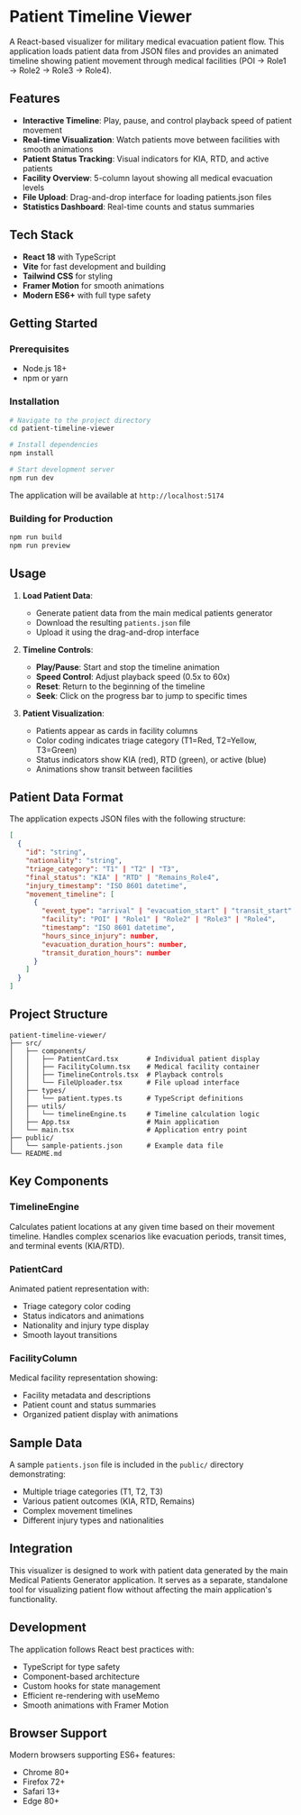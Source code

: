 # Patient Timeline Viewer

A React-based visualizer for military medical evacuation patient flow. This application loads patient data from JSON files and provides an animated timeline showing patient movement through medical facilities (POI → Role1 → Role2 → Role3 → Role4).

## Features

- **Interactive Timeline**: Play, pause, and control playback speed of patient movement
- **Real-time Visualization**: Watch patients move between facilities with smooth animations
- **Patient Status Tracking**: Visual indicators for KIA, RTD, and active patients
- **Facility Overview**: 5-column layout showing all medical evacuation levels
- **File Upload**: Drag-and-drop interface for loading patients.json files
- **Statistics Dashboard**: Real-time counts and status summaries

## Tech Stack

- **React 18** with TypeScript
- **Vite** for fast development and building
- **Tailwind CSS** for styling
- **Framer Motion** for smooth animations
- **Modern ES6+** with full type safety

## Getting Started

### Prerequisites

- Node.js 18+ 
- npm or yarn

### Installation

```bash
# Navigate to the project directory
cd patient-timeline-viewer

# Install dependencies
npm install

# Start development server
npm run dev
```

The application will be available at `http://localhost:5174`

### Building for Production

```bash
npm run build
npm run preview
```

## Usage

1. **Load Patient Data**: 
   - Generate patient data from the main medical patients generator
   - Download the resulting `patients.json` file
   - Upload it using the drag-and-drop interface

2. **Timeline Controls**:
   - **Play/Pause**: Start and stop the timeline animation
   - **Speed Control**: Adjust playback speed (0.5x to 60x)
   - **Reset**: Return to the beginning of the timeline
   - **Seek**: Click on the progress bar to jump to specific times

3. **Patient Visualization**:
   - Patients appear as cards in facility columns
   - Color coding indicates triage category (T1=Red, T2=Yellow, T3=Green)
   - Status indicators show KIA (red), RTD (green), or active (blue)
   - Animations show transit between facilities

## Patient Data Format

The application expects JSON files with the following structure:

```json
[
  {
    "id": "string",
    "nationality": "string",
    "triage_category": "T1" | "T2" | "T3",
    "final_status": "KIA" | "RTD" | "Remains_Role4",
    "injury_timestamp": "ISO 8601 datetime",
    "movement_timeline": [
      {
        "event_type": "arrival" | "evacuation_start" | "transit_start" | "kia" | "rtd",
        "facility": "POI" | "Role1" | "Role2" | "Role3" | "Role4",
        "timestamp": "ISO 8601 datetime",
        "hours_since_injury": number,
        "evacuation_duration_hours": number,
        "transit_duration_hours": number
      }
    ]
  }
]
```

## Project Structure

```
patient-timeline-viewer/
├── src/
│   ├── components/
│   │   ├── PatientCard.tsx       # Individual patient display
│   │   ├── FacilityColumn.tsx    # Medical facility container
│   │   ├── TimelineControls.tsx  # Playback controls
│   │   └── FileUploader.tsx      # File upload interface
│   ├── types/
│   │   └── patient.types.ts      # TypeScript definitions
│   ├── utils/
│   │   └── timelineEngine.ts     # Timeline calculation logic
│   ├── App.tsx                   # Main application
│   └── main.tsx                  # Application entry point
├── public/
│   └── sample-patients.json      # Example data file
└── README.md
```

## Key Components

### TimelineEngine
Calculates patient locations at any given time based on their movement timeline. Handles complex scenarios like evacuation periods, transit times, and terminal events (KIA/RTD).

### PatientCard
Animated patient representation with:
- Triage category color coding
- Status indicators and animations
- Nationality and injury type display
- Smooth layout transitions

### FacilityColumn
Medical facility representation showing:
- Facility metadata and descriptions
- Patient count and status summaries
- Organized patient display with animations

## Sample Data

A sample `patients.json` file is included in the `public/` directory demonstrating:
- Multiple triage categories (T1, T2, T3)
- Various patient outcomes (KIA, RTD, Remains)
- Complex movement timelines
- Different injury types and nationalities

## Integration

This visualizer is designed to work with patient data generated by the main Medical Patients Generator application. It serves as a separate, standalone tool for visualizing patient flow without affecting the main application's functionality.

## Development

The application follows React best practices with:
- TypeScript for type safety
- Component-based architecture
- Custom hooks for state management
- Efficient re-rendering with useMemo
- Smooth animations with Framer Motion

## Browser Support

Modern browsers supporting ES6+ features:
- Chrome 80+
- Firefox 72+
- Safari 13+
- Edge 80+